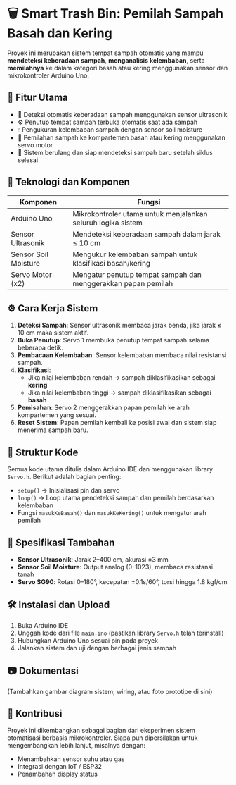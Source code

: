 
# 🗑️ Smart Trash Bin: Pemilah Sampah Basah dan Kering

Proyek ini merupakan sistem tempat sampah otomatis yang mampu **mendeteksi keberadaan sampah**, **menganalisis kelembaban**, serta **memilahnya** ke dalam kategori basah atau kering menggunakan sensor dan mikrokontroler Arduino Uno.

## 🚀 Fitur Utama

- 🚶 Deteksi otomatis keberadaan sampah menggunakan sensor ultrasonik
- ⚙️ Penutup tempat sampah terbuka otomatis saat ada sampah
- 💧 Pengukuran kelembaban sampah dengan sensor soil moisture
- 🔄 Pemilahan sampah ke kompartemen basah atau kering menggunakan servo motor
- 🔁 Sistem berulang dan siap mendeteksi sampah baru setelah siklus selesai

## 🧰 Teknologi dan Komponen

| Komponen            | Fungsi                                                                 |
|---------------------|------------------------------------------------------------------------|
| Arduino Uno         | Mikrokontroler utama untuk menjalankan seluruh logika sistem           |
| Sensor Ultrasonik   | Mendeteksi keberadaan sampah dalam jarak ≤ 10 cm                       |
| Sensor Soil Moisture| Mengukur kelembaban sampah untuk klasifikasi basah/kering             |
| Servo Motor (x2)    | Mengatur penutup tempat sampah dan menggerakkan papan pemilah          |

## ⚙️ Cara Kerja Sistem

1. **Deteksi Sampah**: Sensor ultrasonik membaca jarak benda, jika jarak ≤ 10 cm maka sistem aktif.
2. **Buka Penutup**: Servo 1 membuka penutup tempat sampah selama beberapa detik.
3. **Pembacaan Kelembaban**: Sensor kelembaban membaca nilai resistansi sampah.
4. **Klasifikasi**:
   - Jika nilai kelembaban rendah → sampah diklasifikasikan sebagai **kering**
   - Jika nilai kelembaban tinggi → sampah diklasifikasikan sebagai **basah**
5. **Pemisahan**: Servo 2 menggerakkan papan pemilah ke arah kompartemen yang sesuai.
6. **Reset Sistem**: Papan pemilah kembali ke posisi awal dan sistem siap menerima sampah baru.

## 📂 Struktur Kode

Semua kode utama ditulis dalam Arduino IDE dan menggunakan library `Servo.h`. Berikut adalah bagian penting:
- `setup()` → Inisialisasi pin dan servo
- `loop()` → Loop utama pendeteksi sampah dan pemilah berdasarkan kelembaban
- Fungsi `masukKeBasah()` dan `masukKeKering()` untuk mengatur arah pemilah

## 📌 Spesifikasi Tambahan

- **Sensor Ultrasonik**: Jarak 2–400 cm, akurasi ±3 mm
- **Sensor Soil Moisture**: Output analog (0–1023), membaca resistansi tanah
- **Servo SG90**: Rotasi 0–180°, kecepatan ±0.1s/60°, torsi hingga 1.8 kgf/cm

## 🛠️ Instalasi dan Upload

1. Buka Arduino IDE
2. Unggah kode dari file `main.ino` (pastikan library `Servo.h` telah terinstall)
3. Hubungkan Arduino Uno sesuai pin pada proyek
4. Jalankan sistem dan uji dengan berbagai jenis sampah

## 📷 Dokumentasi

(Tambahkan gambar diagram sistem, wiring, atau foto prototipe di sini)

## 🤝 Kontribusi

Proyek ini dikembangkan sebagai bagian dari eksperimen sistem otomatisasi berbasis mikrokontroler. Siapa pun dipersilakan untuk mengembangkan lebih lanjut, misalnya dengan:
- Menambahkan sensor suhu atau gas
- Integrasi dengan IoT / ESP32
- Penambahan display status

